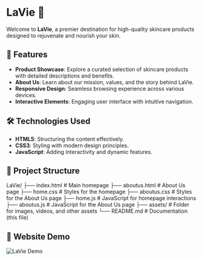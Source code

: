 # LaVie 🌿 

Welcome to **LaVie**, a premier destination for high-quality skincare products designed to rejuvenate and nourish your skin.

## 🌟 Features

- **Product Showcase**: Explore a curated selection of skincare products with detailed descriptions and benefits.
- **About Us**: Learn about our mission, values, and the story behind LaVie.
- **Responsive Design**: Seamless browsing experience across various devices.
- **Interactive Elements**: Engaging user interface with intuitive navigation.

## 🛠️ Technologies Used

- **HTML5**: Structuring the content effectively.
- **CSS3**: Styling with modern design principles.
- **JavaScript**: Adding interactivity and dynamic features.

## 📂 Project Structure
LaVie/
├── index.html          # Main homepage
├── aboutus.html        # About Us page
├── home.css            # Styles for the homepage
├── aboutus.css         # Styles for the About Us page
├── home.js             # JavaScript for homepage interactions
├── aboutus.js          # JavaScript for the About Us page
├── assets/             # Folder for images, videos, and other assets
└── README.md           # Documentation (this file)

## 🎥 Website Demo

![LaVie Demo](assets/lavie-demo.gif)
